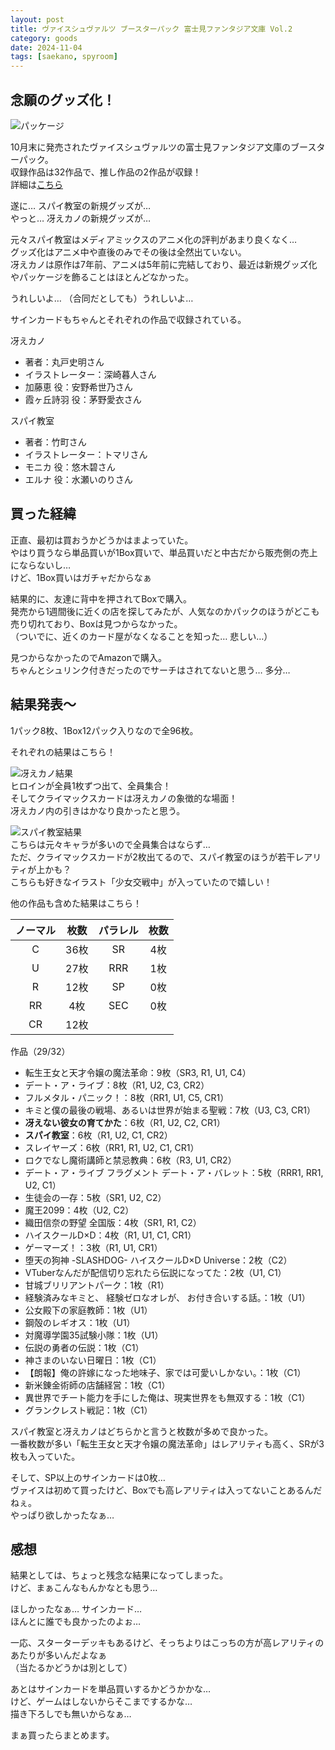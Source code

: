 ```yaml
---
layout: post
title: ヴァイスシュヴァルツ ブースターパック 富士見ファンタジア文庫 Vol.2
category: goods
date: 2024-11-04
tags: [saekano, spyroom]
---
```


## 念願のグッズ化！

![パッケージ]({{site.baseurl}}/pic/posts/20241104/box.jpg)

10月末に発売されたヴァイスシュヴァルツの富士見ファンタジア文庫のブースターパック。  
収録作品は32作品で、推し作品の2作品が収録！  
詳細は[こちら](https://ws-tcg.com/products/f-bp2/)

遂に… スパイ教室の新規グッズが…  
やっと… 冴えカノの新規グッズが…  

元々スパイ教室はメディアミックスのアニメ化の評判があまり良くなく…  
グッズ化はアニメ中や直後のみでその後は全然出ていない。  
冴えカノは原作は7年前、アニメは5年前に完結しており、最近は新規グッズ化やパッケージを飾ることはほとんどなかった。  

うれしいよ… （合同だとしても）うれしいよ…  

サインカードもちゃんとそれぞれの作品で収録されている。  

冴えカノ

- 著者：丸戸史明さん
- イラストレーター：深崎暮人さん
- 加藤恵 役：安野希世乃さん
- 霞ヶ丘詩羽 役：茅野愛衣さん

スパイ教室

- 著者：竹町さん
- イラストレーター：トマリさん
- モニカ 役：悠木碧さん
- エルナ 役：水瀬いのりさん

## 買った経緯

正直、最初は買おうかどうかはまよっていた。  
やはり買うなら単品買いが1Box買いで、単品買いだと中古だから販売側の売上にならないし…  
けど、1Box買いはガチャだからなぁ

結果的に、友達に背中を押されてBoxで購入。  
発売から1週間後に近くの店を探してみたが、人気なのかパックのほうがどこも売り切れており、Boxは見つからなかった。  
（ついでに、近くのカード屋がなくなることを知った… 悲しい…）

見つからなかったのでAmazonで購入。  
ちゃんとシュリンク付きだったのでサーチはされてないと思う… 多分…

## 結果発表〜

1パック8枚、1Box12パック入りなので全96枚。  

それぞれの結果はこちら！  

![冴えカノ結果]({{site.baseurl}}/pic/posts/20241104/box_saekano.jpg)  
ヒロインが全員1枚ずつ出て、全員集合！  
そしてクライマックスカードは冴えカノの象徴的な場面！  
冴えカノ内の引きはかなり良かったと思う。  

![スパイ教室結果]({{site.baseurl}}/pic/posts/20241104/box_spyroom.jpg)  
こちらは元々キャラが多いので全員集合はならず…  
ただ、クライマックスカードが2枚出てるので、スパイ教室のほうが若干レアリティが上かも？  
こちらも好きなイラスト「少女交戦中」が入っていたので嬉しい！  

他の作品も含めた結果はこちら！

| ノーマル | 枚数 | パラレル | 枚数 |
|:-:|:-:|:-:|:-:|
| C | 36枚 | SR | 4枚 |
| U | 27枚 | RRR| 1枚 |
| R | 12枚 | SP | 0枚 |
| RR| 4枚  | SEC| 0枚 |
|CR | 12枚 | ||

作品（29/32）

- 転生王女と天才令嬢の魔法革命：9枚（SR3, R1, U1, C4）
- デート・ア・ライブ：8枚（R1, U2, C3, CR2）
- フルメタル・パニック！：8枚（RR1, U1, C5, CR1）
- キミと僕の最後の戦場、あるいは世界が始まる聖戦：7枚（U3, C3, CR1）
- **冴えない彼女の育てかた**：6枚（R1, U2, C2, CR1）
- **スパイ教室**：6枚（R1, U2, C1, CR2）
- スレイヤーズ：6枚（RR1, R1, U2, C1, CR1）
- ロクでなし魔術講師と禁忌教典：6枚（R3, U1, CR2）
- デート・ア・ライブ フラグメント デート・ア・バレット：5枚（RRR1, RR1, U2, C1）
- 生徒会の一存：5枚（SR1, U2, C2）
- 魔王2099：4枚（U2, C2）
- 織田信奈の野望 全国版：4枚（SR1, R1, C2）
- ハイスクールD×D：4枚（R1, U1, C1, CR1）
- ゲーマーズ！：3枚（R1, U1, CR1）
- 堕天の狗神 -SLASHDOG- ハイスクールD×D Universe：2枚（C2）
- VTuberなんだが配信切り忘れたら伝説になってた：2枚（U1, C1）
- 甘城ブリリアントパーク：1枚（R1）
- 経験済みなキミと、 経験ゼロなオレが、 お付き合いする話。：1枚（U1）
- 公女殿下の家庭教師：1枚（U1）
- 鋼殻のレギオス：1枚（U1）
- 対魔導学園35試験小隊：1枚（U1）
- 伝説の勇者の伝説：1枚（C1）
- 神さまのいない日曜日：1枚（C1）
- 【朗報】俺の許嫁になった地味子、家では可愛いしかない。：1枚（C1）
- 新米錬金術師の店舗経営：1枚（C1）
- 異世界でチート能力を手にした俺は、現実世界をも無双する：1枚（C1）
- グランクレスト戦記：1枚（C1）

スパイ教室と冴えカノはどちらかと言うと枚数が多めで良かった。  
一番枚数が多い「転生王女と天才令嬢の魔法革命」はレアリティも高く、SRが3枚も入っていた。  

そして、SP以上のサインカードは0枚…  
ヴァイスは初めて買ったけど、Boxでも高レアリティは入ってないことあるんだねぇ。  
やっぱり欲しかったなぁ…  

## 感想

結果としては、ちょっと残念な結果になってしまった。  
けど、まぁこんなもんかなとも思う…  

ほしかったなぁ…  サインカード…  
ほんとに誰でも良かったのよぉ…  

一応、スターターデッキもあるけど、そっちよりはこっちの方が高レアリティのあたりが多いんだよなぁ  
（当たるかどうかは別として）

あとはサインカードを単品買いするかどうかかな…  
けど、ゲームはしないからそこまでするかな…  
描き下ろしでも無いからなぁ…  

まぁ買ったらまとめます。
